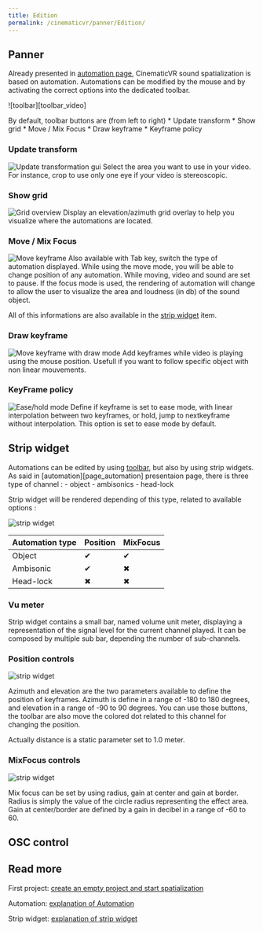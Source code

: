 ```yaml
---
title: Edition
permalink: /cinematicvr/panner/Edition/
---
```


[automation_page]: {{site.baseurl}}/cinematicvr/panner/Automation
[strip_widget_page]: {{site.baseurl}}/cinematicvr/panner/StripWidget
[first_project]: {{site.baseurl}}/cinematicvr/FirstProject/
[page_edition_panner]: {{site.baseurl}}/cinematicvr/Edition/#Panner

[toolbar]: {{site.baseurl}}/cinematicvr/img/toolbar_video.png
[toolbar_grid]: {{site.baseurl}}/cinematicvr/img/toolbar_grid.png
[toolbar_transform]: {{site.baseurl}}/cinematicvr/img/toolbar_transform.png
[toolbar_move_tuto]: {{site.baseurl}}/cinematicvr/img/toolbar_move_tuto.gif
[toolbar_hold_tuto]: {{site.baseurl}}/cinematicvr/img/toolbar_hold_tuto.gif
[toolbar_draw_tuto]: {{site.baseurl}}/cinematicvr/img/toolbar_draw_tuto.gif
[strip_widget_position]: {{site.baseurl}}/cinematicvr/img/strip_widget_position.png
[strip_widget_mixfocus]: {{site.baseurl}}/cinematicvr/img/strip_widget_mixfocus.png
[strip_widget_overview]: {{site.baseurl}}/cinematicvr/img/strip_widget_overview.png

## Panner 

Already presented in [automation page][automation_page], CinematicVR sound spatialization is based on automation. Automations can be modified by the mouse and by activating the correct options into the dedicated toolbar.

![toolbar][toolbar_video]

By default, toolbar buttons are (from left to right) 
	* Update transform
	* Show grid
	* Move / Mix Focus
	* Draw keyframe
	* Keyframe policy


### Update transform

![Update transformation gui][toolbar_transform]
Select the area you want to use in your video. For instance, crop to use only one eye if your video is stereoscopic.

### Show grid

![Grid overview][toolbar_grid]
Display an elevation/azimuth grid overlay to help you visualize where the automations are located.

### Move / Mix Focus 

![Move keyframe][toolbar_move_tuto]
Also available with Tab key, switch the type of automation displayed.
While using the move mode, you will be able to change position of any automation. While moving, video and sound are set to pause.
If the focus mode is used, the rendering of automation will change to allow the user to visualize the area and loudness (in db) of the sound object.

All of this informations are also available in the [strip widget][strip_widget_page] item.

### Draw keyframe

![Move keyframe with draw mode][toolbar_draw_tuto]
Add keyframes while video is playing using the mouse position. Usefull if you want to follow specific object with non linear mouvements.

### KeyFrame policy

![Ease/hold mode][toolbar_hold_tuto]
Define if keyframe is set to ease mode, with linear interpolation between two keyframes, or hold, jump to nextkeyframe without interpolation.
This option is set to ease mode by default.

## Strip widget

Automations can be edited by using [toolbar][page_edition_panner], but also by using strip widgets. As said in [automation][page_automation] presentaion page, there is three type of channel :
	- object
	- ambisonics
	- head-lock
	
Strip widget will be rendered depending of this type, related to available options :

![strip widget][strip_widget_overview]

| Automation type | Position | MixFocus |
|-----------------|----------|----------|
| Object    | ✔ | ✔ |
| Ambisonic | ✔ | ✖ |
| Head-lock | ✖ | ✖ |

### Vu meter

Strip widget contains a small bar, named volume unit meter, displaying a representation of the signal level for the current channel played. 
It can be composed by multiple sub bar, depending the number of sub-channels.

### Position controls

![strip widget][strip_widget_position]

Azimuth and elevation are the two parameters available to define the position of keyframes. Azimuth is define in a range of -180 to 180 degrees, and elevation in a range of -90 to 90 degrees.
You can use those buttons, the toolbar are also move the colored dot related to this channel for changing the position.

Actually distance is a static parameter set to 1.0 meter. 

### MixFocus controls

![strip widget][strip_widget_mixfocus]

Mix focus can be set by using radius, gain at center and gain at border.
Radius is simply the value of the circle radius representing the effect area. Gain at center/border are defined by a gain in decibel in a range of -60 to 60.

## OSC control


## Read more

First project: [create an empty project and start spatialization][first_project] 
	
Automation: [explanation of Automation][automation_page] 

Strip widget: [explanation of strip widget][strip_widget_page] 
